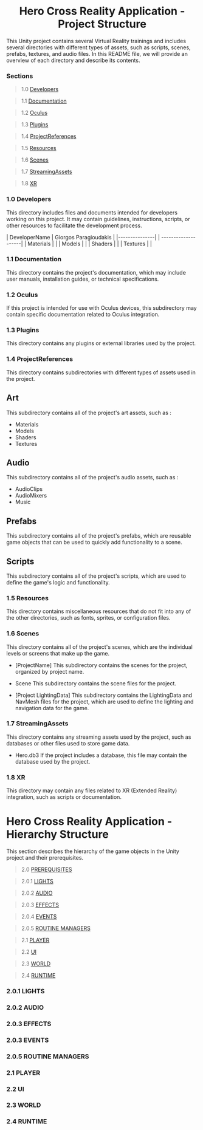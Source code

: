 <h1 align="center"> Hero Cross Reality Application - Project Structure </h1>

This Unity project contains several Virtual Reality trainings and includes several directories with different types of assets, such as scripts, scenes, prefabs, textures, and audio files. In this README file, we will provide an overview of each directory and describe its contents.

### Sections

> 1.0 [Developers](#structure-Developers)

> 1.1 [Documentation](#structure-Documentation)

> 1.2 [Oculus](#structure-Oculus)

> 1.3 [Plugins](#structure-Plugins)

> 1.4 [ProjectReferences](#structure-ProjectReferences)

> 1.5 [Resources](#structure-Resources)

> 1.6 [Scenes](#structure-Scenes)

> 1.7 [StreamingAssets](#structure-StreamingAssets)

> 1.8 [XR](#structure-XR)


<a name="1.0"></a>
<a name="structure-Developers"></a>
### 1.0 Developers

This directory includes files and documents intended for developers working on this project. It may contain guidelines, instructions, scripts, or other resources to facilitate the development process.

| DeveloperName | Giorgos Paragioudakis |
|---------------| | --------------------|
| Materials     | |
| Models        | |
| Shaders       | |
| Textures      | |



<a name="1.1"></a>
<a name="structure-Documentation"></a>
### 1.1 Documentation

This directory contains the project's documentation, which may include user manuals, installation guides, or technical specifications.

<a name="1.2"></a>
<a name="structure-Oculus"></a>
### 1.2 Oculus

If this project is intended for use with Oculus devices, this subdirectory may contain specific documentation related to Oculus integration.

<a name="1.3"></a>
<a name="structure-Plugins"></a>
### 1.3 Plugins

This directory contains any plugins or external libraries used by the project.

<a name="1.4"></a>
<a name="structure-ProjectReferences"></a>
### 1.4 ProjectReferences

This directory contains subdirectories with different types of assets used in the project.

<h2>Art</h2>

This subdirectory contains all of the project's art assets, such as :

- Materials
- Models
- Shaders
- Textures

<h2>Audio</h2>

This subdirectory contains all of the project's audio assets, such as :

- AudioClips
- AudioMixers
- Music

<h2>Prefabs</h2>
This subdirectory contains all of the project's prefabs, which are reusable game objects that can be used to quickly add functionality to a scene.

<h2>Scripts</h2>
This subdirectory contains all of the project's scripts, which are used to define the game's logic and functionality.

<a name="1.5"></a>
<a name="structure-Resources"></a>
### 1.5 Resources

This directory contains miscellaneous resources that do not fit into any of the other directories, such as fonts, sprites, or configuration files.

<a name="1.6"></a>
<a name="structure-Scenes"></a>
### 1.6 Scenes

This directory contains all of the project's scenes, which are the individual levels or screens that make up the game.

- [ProjectName]
This subdirectory contains the scenes for the project, organized by project name.

- Scene
This subdirectory contains the scene files for the project.

- [Project LightingData]
This subdirectory contains the LightingData and NavMesh files for the project, which are used to define the lighting and navigation data for the game.

<a name="1.7"></a>
<a name="structure-StreamingAssets"></a>
### 1.7 StreamingAssets

This directory contains any streaming assets used by the project, such as databases or other files used to store game data.

- Hero.db3
If the project includes a database, this file may contain the database used by the project.

<a name="1.8"></a>
<a name="structure-XR"></a>
### 1.8 XR
This directory may contain any files related to XR (Extended Reality) integration, such as scripts or documentation.

# Hero Cross Reality Application - Hierarchy Structure
This section describes the hierarchy of the game objects in the Unity project and their prerequisites.

> 2.0 [PREREQUISITES](#structure-PREREQUISITES)

> 2.0.1 [LIGHTS](#structure-LIGHTS)

> 2.0.2 [AUDIO](#structure-AUDIO)

> 2.0.3 [EFFECTS](#structure-EFFECTS)

> 2.0.4 [EVENTS](#structure-EVENTS)

> 2.0.5 [ROUTINE MANAGERS](#structure-ROUTINEMANAGERS)

> 2.1 [PLAYER](#structure-PLAYER)

> 2.2 [UI](#structure-UI)

> 2.3 [WORLD](#structure-WORLD)

> 2.4 [RUNTIME](#structure-RUNTIME)

<a name="2.0.1"></a>
<a name="structure-LIGHTS"></a>
### 2.0.1 LIGHTS

<a name="2.0.2"></a>
<a name="structure-AUDIO"></a>
### 2.0.2 AUDIO

<a name="2.0.3"></a>
<a name="structure-EFFECTS"></a>
### 2.0.3 EFFECTS

<a name="2.0.4"></a>
<a name="structure-EVENTS"></a>
### 2.0.3 EVENTS

<a name="2.0.5"></a>
<a name="structure-ROUTINEMANAGERS"></a>
### 2.0.5 ROUTINE MANAGERS

<a name="2.1"></a>
<a name="structure-PLAYER"></a>
### 2.1 PLAYER

<a name="2.2"></a>
<a name="structure-UI"></a>
### 2.2 UI

<a name="2.3"></a>
<a name="structure-WORLD"></a>
### 2.3 WORLD

<a name="2.4"></a>
<a name="structure-RUNTIME"></a>
### 2.4 RUNTIME
